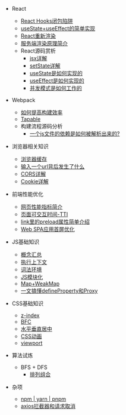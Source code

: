 - React
  - [React Hooks闭包陷阱](React/React-Hooks闭包陷阱.md)
  - [useState+useEffect的简单实现](React/useState+useEffect的简单实现.md)
  - [React重新渲染](React/React重新渲染.md)
  - [服务端渲染原理简介](React/服务端渲染原理简介.md)
  - React源码赏析
    - [jsx详解](React/React源码赏析/jsx详解.md)
    - [setState详解](React/React源码赏析/setState详解.md)
    - [useState是如何实现的](React/React源码赏析/useState是如何实现的.md)
    - [useEffect是如何实现的](React/React源码赏析/useEffect是如何实现的.md)
    - [并发模式是如何工作的](React/React源码赏析/并发模式是如何工作的.md)

  <!-- - React源码赏析
    - [useRef的源码解读](React/React源码赏析/useRef的源码解读.md) -->
- Webpack
  - [如何提高构建效率](Webpack/如何提高构建效率.md)
  - [Tapable](Webpack/Tapable.md.md)
  - 构建流程源码分析
    - [一个js文件的依赖是如何被解析出来的?](Webpack/compilation/how-webpack-resolves-dependency-of-js-file.md)
- 浏览器相关知识
  - [浏览器缓存](浏览器相关知识/浏览器缓存.md)
  - [输入一个url背后发生了什么](浏览器相关知识/输入一个url背后发生了什么.md)
  - [CORS详解](浏览器相关知识/cors详解.md)
  - [Cookie详解](浏览器相关知识/cookie详解.md)
- 前端性能优化
  - [网页性能指标简介](前端性能优化/网页性能指标简介.md)
  - [页面可交互时间-TTI](前端性能优化/页面可交互时间-TTI.md)
  - [link里的preload属性简单介绍](前端性能优化/preload.md)
  - [Web SPA应用首屏优化](前端性能优化/Web-SPA应用首屏优化.md)
- JS基础知识
  - [概念汇总](JS基础知识/概念汇总.md)
  - [ 执行上下文](JS基础知识/执行上下文.md)
  - [词法环境](JS基础知识/词法环境.md)
  <!-- - [闭包](JS基础知识/闭包.md) -->
  - [JS模块化](JS基础知识/JS模块化.md)
  - [Map+WeakMap](JS基础知识/Map+WeakMap.md)
  - [一文搞懂defineProperty和Proxy](JS基础知识/一文搞懂defineProperty和Proxy.md)
- CSS基础知识
  - [z-index](CSS基础知识/z-index.md)
  - [BFC](CSS基础知识/BFC.md)
  - [水平垂直居中](CSS基础知识/水平垂直居中.md)
  - [CSS动画](CSS基础知识/CSS动画.md)
  - [viewport](CSS基础知识/viewport.md)
- 算法试炼
  - BFS + DFS
    - [排列组合](算法试炼/BFS+DFS/排列组合.md)
- 杂项
  - [npm | yarn | pnpm](杂项/npm-yarn-pnpm.md)
  - [axios拦截器和请求取消](杂项/axios拦截器和请求取消.md)


